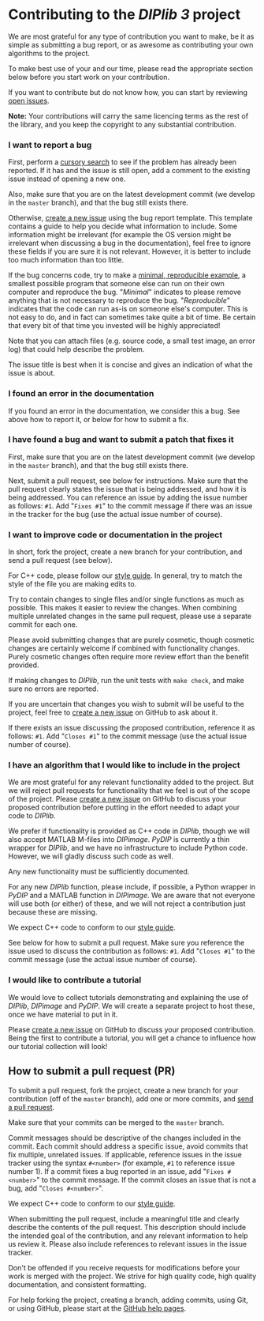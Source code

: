 # Contributing to the *DIPlib 3* project

We are most grateful for any type of contribution you want to make, be it as simple
as submitting a bug report, or as awesome as contributing your own algorithms to the
project.

To make best use of your and our time, please read the appropriate section below
before you start work on your contribution.

If you want to contribute but do not know how, you can start by reviewing
[open issues](https://github.com/DIPlib/diplib/issues).

**Note:** Your contributions will carry the same licencing terms as the rest of the
library, and you keep the copyright to any substantial contribution.


### I want to report a bug

First, perform a [cursory search](https://github.com/DIPlib/diplib/issues?q=is%3Aissue) to see
if the problem has already been reported. If it has and the issue is still open, add a comment
to the existing issue instead of opening a new one.

Also, make sure that you are on the latest development commit (we develop in the `master` branch),
and that the bug still exists there.

Otherwise, [create a new issue](https://github.com/DIPlib/diplib/issues/new?template=bug_report.md)
using the bug report template. This template contains a guide to help you decide what information
to include. Some information might be irrelevant (for example the OS version might be irrelevant when
discussing a bug in the documentation), feel free to ignore these fields if you are sure it is not
relevant. However, it is better to include too much information than too little.

If the bug concerns code, try to make a [minimal, reproducible example](https://stackoverflow.com/help/minimal-reproducible-example),
a smallest possible program that someone else can run on their own computer and reproduce the bug.
"*Minimal*" indicates to please remove anything that is not necessary to reproduce the bug.
"*Reproducible*" indicates that the code can run as-is on someone else's computer. This is not
easy to do, and in fact can sometimes take quite a bit of time. Be certain that every bit of that
time you invested will be highly appreciated!

Note that you can attach files (e.g. source code, a small test image, an error log) that could help
describe the problem.

The issue title is best when it is concise and gives an indication of what the issue is about.

### I found an error in the documentation

If you found an error in the documentation, we consider this a bug. See above how to report it, or
below for how to submit a fix.

### I have found a bug and want to submit a patch that fixes it

First, make sure that you are on the latest development commit (we develop in the `master` branch), and
that the bug still exists there.

Next, submit a pull request, see below for instructions. Make sure that the pull request clearly
states the issue that is being addressed, and how it is being addressed. You can reference an issue
by adding the issue number as follows: `#1`. Add "`Fixes #1`" to the commit message if there
was an issue in the tracker for the bug (use the actual issue number of course).

### I want to improve code or documentation in the project

In short, fork the project, create a new branch for your contribution, and send a pull request
(see below).

For C++ code, please follow our [style guide](https://diplib.github.io/diplib-docs/styleguide.html).
In general, try to match the style of the file you are making edits to.

Try to contain changes to single files and/or single functions as much as possible. This makes it
easier to review the changes. When combining multiple unrelated changes in the same pull request,
please use a separate commit for each one.

Please avoid submitting changes that are purely cosmetic, though cosmetic changes are certainly
welcome if combined with functionality changes. Purely cosmetic changes often require more review
effort than the benefit provided.

If making changes to *DIPlib*, run the unit tests with `make check`, and make sure no errors are
reported.

If you are uncertain that changes you wish to submit will be useful to the project, feel free to
[create a new issue](https://github.com/DIPlib/diplib/issues/new) on GitHub to ask about it.

If there exists an issue discussing the proposed contribution, reference it as follows: `#1`.
Add "`Closes #1`" to the commit message (use the actual issue number of course).

### I have an algorithm that I would like to include in the project

We are most grateful for any relevant functionality added to the project. But we will reject
pull requests for functionality that we feel is out of the scope of the project. Please
[create a new issue](https://github.com/DIPlib/diplib/issues/new) on GitHub to discuss your
proposed contribution before putting in the effort needed to adapt your code to *DIPlib*.

We prefer if functionality is provided as C++ code in *DIPlib*, though we will also accept
MATLAB M-files into *DIPimage*. *PyDIP* is currently a thin wrapper for *DIPlib*, and we have
no infrastructure to include Python code. However, we will gladly discuss such code as well.

Any new functionality must be sufficiently documented.

For any new *DIPlib* function, please include, if possible, a Python wrapper in *PyDIP* and
a MATLAB function in *DIPimage*. We are aware that not everyone will use both (or either) of
these, and we will not reject a contribution just because these are missing.

We expect C++ code to conform to our [style guide](https://diplib.github.io/diplib-docs/styleguide.html).

See below for how to submit a pull request. Make sure you reference the issue used to discuss
the contribution as follows: `#1`. Add "`Closes #1`" to the commit message
(use the actual issue number of course).

### I would like to contribute a tutorial

We would love to collect tutorials demonstrating and explaining the use of *DIPlib*, *DIPimage*
and *PyDIP*. We will create a separate project to host these, once we have material to put
in it.

Please [create a new issue](https://github.com/DIPlib/diplib/issues/new) on GitHub to discuss
your proposed contribution. Being the first to contribute a tutorial, you will get a chance
to influence how our tutorial collection will look!


## How to submit a pull request (PR)

To submit a pull request, fork the project, create a new branch for your contribution (off of
the `master` branch), add one or more commits, and [send a pull request](https://github.com/DIPlib/diplib/pulls).

Make sure that your commits can be merged to the `master` branch.

Commit messages should be descriptive of the changes included in the commit. Each commit should
address a specific issue, avoid commits that fix multiple, unrelated issues. If applicable, reference
issues in the issue tracker using the syntax `#<number>` (for example, `#1` to reference issue number 1).
If a commit fixes a bug reported in an issue, add "`Fixes #<number>`" to the commit message. If the commit
closes an issue that is not a bug, add "`Closes #<number>`".

We expect C++ code to conform to our [style guide](https://diplib.github.io/diplib-docs/styleguide.html).

When submitting the pull request, include a meaningful title and clearly describe the contents
of the pull request. This description should include the intended goal of the contribution, and
any relevant information to help us review it. Please also include references to relevant issues
in the issue tracker.

Don't be offended if you receive requests for modifications before your work is merged with
the project. We strive for high quality code, high quality documentation, and consistent formatting.

For help forking the project, creating a branch, adding commits, using Git, or using GitHub, please
start at the [GitHub help pages](https://help.github.com).

